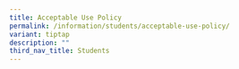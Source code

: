 ```yaml
---
title: Acceptable Use Policy
permalink: /information/students/acceptable-use-policy/
variant: tiptap
description: ""
third_nav_title: Students
---
```

<p></p>